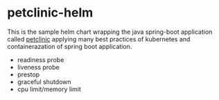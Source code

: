 # petclinic-helm

This is the sample helm chart wrapping the java spring-boot application called [petclinic](https://github.com/spring-projects/spring-petclinic) applying many best practices of kubernetes and containerazation of spring boot application.
- readiness probe
- liveness probe
- prestop
- graceful shutdown
- cpu limit/memory limit
